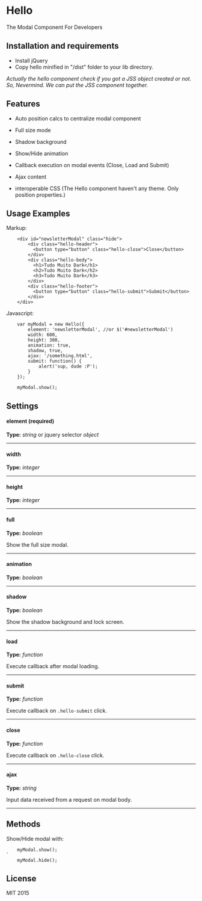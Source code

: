 # Hello

The Modal Component For Developers

## Installation and requirements
- Install jQuery
- Copy hello minified in "/dist" folder to your lib directory.


_Actually the hello component check if you got a JSS object created or not.  So, Nevermind. We can put the JSS component together._



## Features

- Auto position calcs to centralize modal component

- Full size mode 

- Shadow background

- Show/Hide animation

- Callback execution on modal events (Close, Load and Submit)

- Ajax content

- interoperable CSS (The Hello component haven't any theme. Only position properties.)



## Usage Examples

Markup:

```
	<div id="newsletterModal" class="hide">
	    <div class="hello-header">
	      <button type="button" class="hello-close">Close</button>
	    </div>
	    <div class="hello-body">
	      <h1>Tudo Muito Dark</h1>
	      <h2>Tudo Muito Dark</h2>
	      <h3>Tudo Muito Dark</h3>
	    </div>
	    <div class="hello-footer">
	      <button type="button" class="hello-submit">Submit</button>
	    </div>
	</div>

```

Javascript:

```
	var myModal = new Hello({
		element: 'newsletterModal', //or $('#newsletterModal')
		width: 600,
		height: 300,
		animation: true,
		shadow, true,
		ajax: '/something.html',
		submit: function() { 
			alert('sup, dude :P'); 
		}
	});
	
	myModal.show();
```

## Settings

#### element (required)
**Type:** _string_ or jquery selector _object_ 

---

#### width
**Type:** _integer_ 

---

#### height
**Type:** _integer_ 

---

#### full
**Type:** _boolean_ 

Show the full size modal.

---

#### animation
**Type:** _boolean_ 

---

#### shadow
**Type:** _boolean_ 

Show the shadow background and lock screen.

---

#### load
**Type:** _function_ 

Execute callback after modal loading.

---

#### submit
**Type:** _function_ 

Execute callback on ```.hello-submit``` click.

---

#### close
**Type:** _function_ 

Execute callback on ```.hello-close``` click.

---

#### ajax
**Type:** _string_ 

Input data received from a request on modal body.

---

## Methods

Show/Hide modal with:

```
	myModal.show();
`
	myModal.hide();
```

## License

MIT 2015



